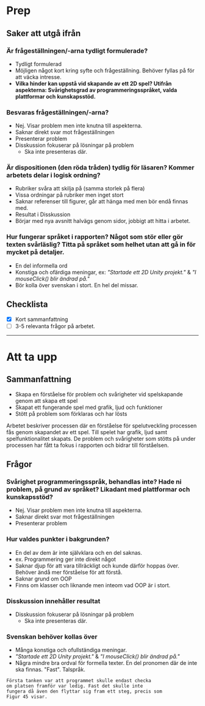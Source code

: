 # Prep

## Saker att utgå ifrån

### Är frågeställningen/-arna tydligt formulerade?
- Tydligt formulerad
- Möjligen något kort kring syfte och frågeställning. Behöver fyllas på för att väcka intresse.
- **Vilka hinder kan uppstå vid skapande av ett 2D spel? 
  Utifrån aspekterna: Svårighetsgrad av programmeringsspråket, valda plattformar och kunskapsstöd.**

### Besvaras frågeställningen/-arna?
- Nej. Visar problem men inte knutna till aspekterna.
- Saknar direkt svar mot frågeställningen
- Presenterar problem
- Disskussion fokuserar på lösningar på problem
	- Ska inte presenteras där.

### Är dispositionen (den röda tråden) tydlig för läsaren? Kommer arbetets delar i logisk ordning?
- Rubriker svåra att skilja på (samma storlek på flera)
- Vissa ordningar på rubriker men inget stort
- Saknar referenser till figurer, går att hänga med men bör endå finnas med.
- Resultat i Disskussion
- Börjar med nya avsnitt halvägs genom sidor, jobbigt att hitta i arbetet.

### Hur fungerar språket i rapporten? Något som stör eller gör texten svårläslig? Titta på språket som helhet utan att gå in för mycket på detaljer.
- En del informella ord
- Konstiga och ofärdiga meningar, ex: *"Startade ett 2D Unity projekt."* & *"I mouseClick() blir ändrad på."*
- Bör kolla över svenskan i stort. En hel del missar.

## Checklista
- [x] Kort sammanfattning
- [ ] 3-5 relevanta frågor på arbetet.

----
# Att ta upp

## Sammanfattning
- Skapa en förståelse för problem och svårigheter vid spelskapande genom att skapa ett spel
- Skapat ett fungerande spel med grafik, ljud och funktioner
- Stött på problem som förklaras och har lösts

Arbetet beskriver processen där en förståelse för spelutveckling processen fås genom skapandet av ett spel. Till spelet har grafik, ljud samt spelfunktionalitet skapats. De problem och svårigheter som stötts på under processen har fått ta fokus i rapporten och bidrar till förståelsen.

## Frågor

### Svårighet programmeringsspråk, behandlas inte? Hade ni problem, på grund av språket? Likadant med plattformar och kunskapsstöd?
- Nej. Visar problem men inte knutna till aspekterna.
- Saknar direkt svar mot frågeställningen
- Presenterar problem

### Hur valdes punkter i bakgrunden?
- En del av dem är inte självklara och en del saknas.
- ex. Programmering ger inte direkt något
- Saknar djup för att vara tillräckligt och kunde därför hoppas över. Behöver ändå mer förståelse för att förstå.
- Saknar grund om OOP
- Finns om klasser och liknande men inteom vad OOP är i stort.

### Disskussion innehåller resultat
- Disskussion fokuserar på lösningar på problem
	- Ska inte presenteras där.

### Svenskan behöver kollas över
- Många konstiga och ofullständiga meningar.
- *"Startade ett 2D Unity projekt."* & *"I mouseClick() blir ändrad på."*
- Några mindre bra ordval för formella texter. En del pronomen där de inte ska finnas. "Fast". Talspråk.
```
Första tanken var att programmet skulle endast checka
om platsen framför var ledig. Fast det skulle inte 
fungera då även den flyttar sig fram ett steg, precis som 
Figur 45 visar. 
```